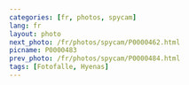 ```yaml
---
categories: [fr, photos, spycam]
lang: fr
layout: photo
next_photo: /fr/photos/spycam/P0000462.html
picname: P0000483
prev_photo: /fr/photos/spycam/P0000484.html
tags: [Fotofalle, Hyenas]
---
```

